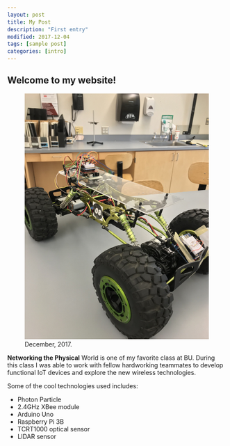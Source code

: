 ```yaml
---
layout: post
title: My Post
description: "First entry"
modified: 2017-12-04
tags: [sample post]
categories: [intro]
---
```


## Welcome to my website!

<figure>
	<a ><img src="/images/IMG_1277.jpg" alt=""></a>
	<figcaption><a title="December, 2017">December, 2017</a>.</figcaption>
</figure>

**Networking the Physical** World is one of my favorite class at BU. During this class I was able to work with fellow hardworking teammates to develop functional IoT devices and explore the new wireless technologies.

Some of the cool technologies used includes:
* Photon Particle
* 2.4GHz XBee module
* Arduino Uno
* Raspberry Pi 3B
* TCRT1000 optical sensor
* LIDAR sensor

